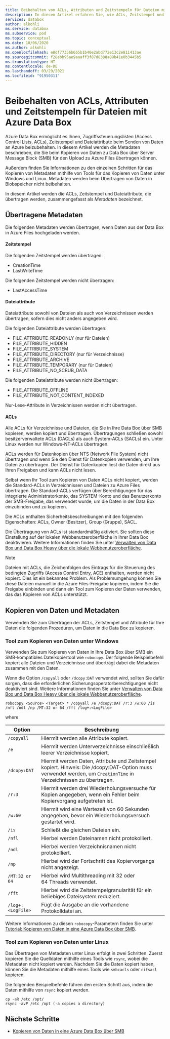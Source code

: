 ```yaml
---
title: Beibehalten von ACLs, Attributen und Zeitstempeln für Dateien mit Azure Data Box
description: In diesem Artikel erfahren Sie, wie ACLs, Zeitstempel und Attribute für Datenkopien über SMB in Azure Data Box beibehalten werden. Außerdem erfahren Sie, wie Metadaten mit Tools für das Kopieren von Daten unter Windows und Linux kopiert werden.
services: databox
author: alkohli
ms.service: databox
ms.subservice: pod
ms.topic: conceptual
ms.date: 10/06/2020
ms.author: alkohli
ms.openlocfilehash: e8df77356b6b5b1b40e2abd772e13c2e811413ae
ms.sourcegitcommit: f28ebb95ae9aaaff3f87d8388a09b41e0b3445b5
ms.translationtype: HT
ms.contentlocale: de-DE
ms.lasthandoff: 03/29/2021
ms.locfileid: "91950311"
---
```

# <a name="preserving-file-acls-attributes-and-timestamps-with-azure-data-box"></a>Beibehalten von ACLs, Attributen und Zeitstempeln für Dateien mit Azure Data Box

Azure Data Box ermöglicht es Ihnen, Zugriffssteuerungslisten (Access Control Lists, ACLs), Zeitstempel und Dateiattribute beim Senden von Daten an Azure beizubehalten. In diesem Artikel werden die Metadaten beschrieben, die Sie beim Kopieren von Daten zu Data Box über Server Message Block (SMB) für den Upload zu Azure Files übertragen können. 

Außerdem finden Sie Informationen zu den einzelnen Schritten für das Kopieren von Metadaten mithilfe von Tools für das Kopieren von Daten unter Windows und Linux. Metadaten werden beim Übertragen von Daten in Blobspeicher nicht beibehalten.

In diesem Artikel werden die ACLs, Zeitstempel und Dateiattribute, die übertragen werden, zusammengefasst als *Metadaten* bezeichnet.

## <a name="transferred-metadata"></a>Übertragene Metadaten

Die folgenden Metadaten werden übertragen, wenn Daten aus der Data Box in Azure Files hochgeladen werden.

#### <a name="timestamps"></a>Zeitstempel

Die folgenden Zeitstempel werden übertragen:
- CreationTime
- LastWriteTime

Die folgenden Zeitstempel werden nicht übertragen:
- LastAccessTime
  
#### <a name="file-attributes"></a>Dateiattribute

Dateiattribute sowohl von Dateien als auch von Verzeichnissen werden übertragen, sofern dies nicht anders angegeben wird.

Die folgenden Dateiattribute werden übertragen:
- FILE_ATTRIBUTE_READONLY (nur für Dateien)
- FILE_ATTRIBUTE_HIDDEN
- FILE_ATTRIBUTE_SYSTEM
- FILE_ATTRIBUTE_DIRECTORY (nur für Verzeichnisse)
- FILE_ATTRIBUTE_ARCHIVE
- FILE_ATTRIBUTE_TEMPORARY (nur für Dateien)
- FILE_ATTRIBUTE_NO_SCRUB_DATA

Die folgenden Dateiattribute werden nicht übertragen:
- FILE_ATTRIBUTE_OFFLINE
- FILE_ATTRIBUTE_NOT_CONTENT_INDEXED
  
Nur-Lese-Attribute in Verzeichnissen werden nicht übertragen.

#### <a name="acls"></a>ACLs

Alle ACLs für Verzeichnisse und Dateien, die Sie in Ihre Data Box über SMB kopieren, werden kopiert und übertragen. Übertragungen schließen sowohl besitzerverwaltete ACLs (DACLs) als auch System-ACLs (SACLs) ein. Unter Linux werden nur Windows-NT-ACLs übertragen.

ACLs werden für Datenkopien über NTS (Network File System) nicht übertragen und wenn Sie den Dienst für Datenkopien verwenden, um Ihre Daten zu übertragen. Der Dienst für Datenkopien liest die Daten direkt aus Ihren Freigaben und kann ACLs nicht lesen.

Selbst wenn Ihr Tool zum Kopieren von Daten ACLs nicht kopiert, werden die Standard-ACLs in Verzeichnissen und Dateien zu Azure Files übertragen. Die Standard-ACLs verfügen über Berechtigungen für das integrierte Administratorkonto, das SYSTEM-Konto und das Benutzerkonto der SMB-Freigabe, das verwendet wurde, um die Daten in der Data Box einzubinden und zu kopieren.

Die ACLs enthalten Sicherheitsbeschreibungen mit den folgenden Eigenschaften: ACLs, Owner (Besitzer), Group (Gruppe), SACL.

Die Übertragung von ACLs ist standardmäßig aktiviert. Sie sollten diese Einstellung auf der lokalen Webbenutzeroberfläche in Ihrer Data Box deaktivieren. Weitere Informationen finden Sie unter [Verwalten von Data Box und Data Box Heavy über die lokale Webbenutzeroberfläche](./data-box-local-web-ui-admin.md).

> [!NOTE]
> Dateien mit ACLs, die Zeichenfolgen des Eintrags für die Steuerung des bedingten Zugriffs (Access Control Entry, ACE) enthalten, werden nicht kopiert. Dies ist ein bekanntes Problem. Als Problemumgehung können Sie diese Dateien manuell in die Azure Files-Freigabe kopieren, indem Sie die Freigabe einbinden und dann ein Tool zum Kopieren der Daten verwenden, das das Kopieren von ACLs unterstützt.

## <a name="copying-data-and-metadata"></a>Kopieren von Daten und Metadaten

Verwenden Sie zum Übertragen der ACLs, Zeitstempel und Attribute für Ihre Daten die folgenden Prozeduren, um Daten in die Data Box zu kopieren. 

### <a name="windows-data-copy-tool"></a>Tool zum Kopieren von Daten unter Windows

Verwenden Sie zum Kopieren von Daten in Ihre Data Box über SMB ein SMB-kompatibles Dateikopiertool wie `robocopy`. Der folgende Beispielbefehl kopiert alle Dateien und Verzeichnisse und überträgt dabei die Metadaten zusammen mit den Daten.

Wenn die Option `/copyall` oder `/dcopy:DAT` verwendet wird, sollten Sie dafür sorgen, dass die erforderlichen Sicherungsoperatorberechtigungen nicht deaktiviert sind. Weitere Informationen finden Sie unter [Verwalten von Data Box und Data Box Heavy über die lokale Webbenutzeroberfläche](./data-box-local-web-ui-admin.md). 

```console
robocopy <Source> <Target> * /copyall /e /dcopy:DAT /r:3 /w:60 /is /nfl /ndl /np /MT:32 or 64 /fft /log+:<LogFile>
```

where

|Option |Beschreibung |
|------------------- | ----- |
|`/copyall` |Hiermit werden alle Attribute kopiert.|
|`/e`      |Hiermit werden Unterverzeichnisse einschließlich leerer Verzeichnisse kopiert.         |
|`/dcopy:DAT`  |Hiermit werden Daten, Attribute und Zeitstempel kopiert. Hinweis: Die /dcopy:DAT-Option muss verwendet werden, um `CreationTime` in Verzeichnissen zu übertragen. |
|`/r:3`    |Hiermit werden drei Wiederholungsversuche für Kopien angegeben, wenn ein Fehler beim Kopiervorgang aufgetreten ist.         |
|`/w:60`   |Hiermit wird eine Wartezeit von 60 Sekunden angegeben, bevor ein Wiederholungsversuch gestartet wird.         |
|`/is`     |Schließt die gleichen Dateien ein.         |
|`/nfl`    |Hierbei werden Dateinamen nicht protokolliert.         |
|`/ndl`    |Hierbei werden Verzeichnisnamen nicht protokolliert.        |
|`/np`     |Hierbei wird der Fortschritt des Kopiervorgangs nicht angezeigt.         |
|`/MT:32 or 64`  |Hierbei wird Multithreading mit 32 oder 64 Threads verwendet.           |
|`/fft`    |Hierbei wird die Zeitstempelgranularität für ein beliebiges Dateisystem reduziert.        |
|`/log+:<LogFile>`  |Fügt die Ausgabe an die vorhandene Protokolldatei an.|

Weitere Informationen zu diesen `robocopy`-Parametern finden Sie unter [Tutorial: Kopieren von Daten in eine Azure Data Box über SMB](./data-box-deploy-copy-data.md).

### <a name="linux-data-copy-tool"></a>Tool zum Kopieren von Daten unter Linux

Das Übertragen von Metadaten unter Linux erfolgt in zwei Schritten. Zuerst kopieren Sie die Quelldaten mithilfe eines Tools wie `rsync`, wobei die Metadaten nicht kopiert werden. Nachdem Sie die Daten kopiert haben, können Sie die Metadaten mithilfe eines Tools wie `smbcacls` oder `cifsacl` kopieren. 

Die folgenden Beispielbefehle führen den ersten Schritt aus, indem die Daten mithilfe von `rsync` kopiert werden. 

```console
cp -aR /etc /opt/ 
rsync -avP /etc /opt (-a copies a directory)
```

## <a name="next-steps"></a>Nächste Schritte

- [Kopieren von Daten in eine Azure Data Box über SMB](./data-box-deploy-copy-data.md)